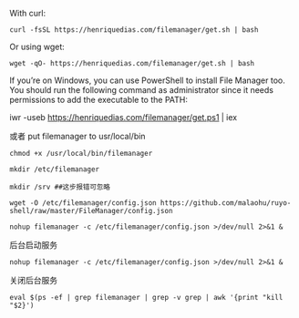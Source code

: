 
With curl:
```
curl -fsSL https://henriquedias.com/filemanager/get.sh | bash
```
Or using wget:
```
wget -qO- https://henriquedias.com/filemanager/get.sh | bash
```
If you’re on Windows, you can use PowerShell to install File Manager too. You should run the following command as administrator since it needs permissions to add the executable to the PATH:

iwr -useb https://henriquedias.com/filemanager/get.ps1 | iex

或者
put filemanager  to  usr/local/bin

```
chmod +x /usr/local/bin/filemanager
```
```
mkdir /etc/filemanager
```
```
mkdir /srv ##这步报错可忽略
```
```
wget -O /etc/filemanager/config.json https://github.com/malaohu/ruyo-shell/raw/master/FileManager/config.json
```
```
nohup filemanager -c /etc/filemanager/config.json >/dev/null 2>&1 &
```

后台启动服务
```
nohup filemanager -c /etc/filemanager/config.json >/dev/null 2>&1 &
```

关闭后台服务
```
eval $(ps -ef | grep filemanager | grep -v grep | awk '{print "kill "$2}')
```
